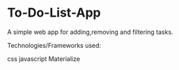 # To-Do-List-App
A simple web app for adding,removing and filtering tasks.

Technologies/Frameworks used:
	
  css javascript Materialize
